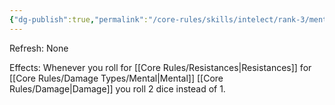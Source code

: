 ```yaml
---
{"dg-publish":true,"permalink":"/core-rules/skills/intelect/rank-3/mentally-hardened/"}
---
```


Refresh: None

Effects:
Whenever you roll for [[Core Rules/Resistances\|Resistances]] for [[Core Rules/Damage Types/Mental\|Mental]] [[Core Rules/Damage\|Damage]] you roll 2 dice instead of 1.